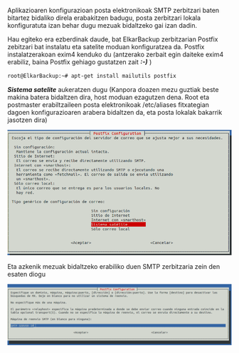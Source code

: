 Aplikazioaren konfigurazioan posta elektronikoak SMTP zerbitzari baten bitartez bidaliko direla erabakitzen badugu, posta zerbitzari lokala konfiguratuta izan behar dugu mezuak bidaltzeko gai izan dadin.

Hau egiteko era ezberdinak daude, bat ElkarBackup zerbitzarian Postfix zebitzari bat instalatu eta satelite moduan konfiguratzea da. Postfix instalatzerakoan exim4 kenduko du (antzerako zerbait egin daiteke exim4 erabiliz, baina Postfix gehiago gustatzen zait ***:-)***  )

```bash
root@ElkarBackup:~# apt-get install mailutils postfix
```


***Sistema satelite***  aukeratzen dugu (Kanpora doazen mezu guztiak beste makina batera bidaltzen dira, host moduan ezagutzen dena. Root eta postmaster erabiltzaileen posta elektronikoak /etc/aliases fitxategian dagoen konfigurazioaren arabera bidaltzen da, eta posta lokalak bakarrik jasotzen dira)

![Clientes y Tareas](../assets/email1.png)

Eta azkenik mezuak bidaltzeko erabiliko duen SMTP zerbitzaria zein den esaten diogu

![Clientes y Tareas](../assets/email2.png)

